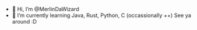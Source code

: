 - 👋 Hi, I’m @MerlinDaWizard
- 🌱 I’m currently learning Java, Rust, Python, C (occassionally ++)
See ya around :D

<!---
MerlinDaWizard/MerlinDaWizard is a ✨ special ✨ repository because its `README.md` (this file) appears on your GitHub profile.
You can click the Preview link to take a look at your changes.
--->
